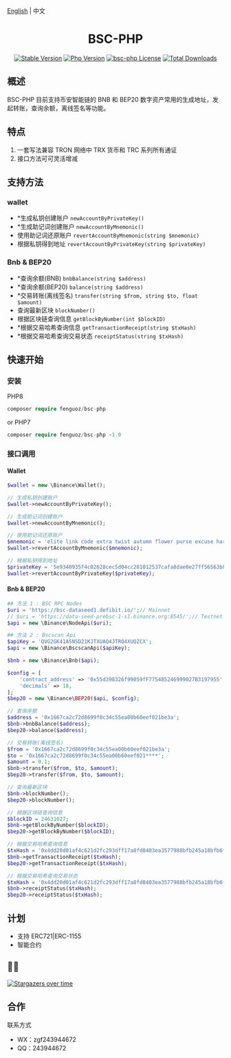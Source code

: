 [English](./README.md) | 中文

<h1 align="center">BSC-PHP</h1>

<p align="center">
  <a href="https://github.com/Fenguoz/bsc-php/releases"><img src="https://poser.pugx.org/Fenguoz/bsc-php/v/stable" alt="Stable Version"></a>
  <a href="https://www.php.net"><img src="https://img.shields.io/badge/php-%3E=7.2-brightgreen.svg?maxAge=2592000" alt="Php Version"></a>
  <a href="https://github.com/Fenguoz/bsc-php/blob/master/LICENSE"><img src="https://img.shields.io/github/license/fenguoz/bsc-php.svg?maxAge=2592000" alt="bsc-php License"></a>
  <a href="https://packagist.org/packages/Fenguoz/bsc-php"><img src="https://poser.pugx.org/Fenguoz/bsc-php/downloads" alt="Total Downloads"></a>
</p>

## 概述

BSC-PHP 目前支持币安智能链的 BNB 和 BEP20 数字资产常用的生成地址，发起转账，查询余额，离线签名等功能。

## 特点

1. 一套写法兼容 TRON 网络中 TRX 货币和 TRC 系列所有通证
1. 接口方法可可灵活增减

## 支持方法

### wallet
- *生成私钥创建账户 `newAccountByPrivateKey()`
- *生成助记词创建账户 `newAccountByMnemonic()`
- 使用助记词还原账户 `revertAccountByMnemonic(string $mnemonic)`
- 根据私钥得到地址 `revertAccountByPrivateKey(string $privateKey)`

### Bnb & BEP20
- *查询余额(BNB) `bnbBalance(string $address)`
- *查询余额(BEP20) `balance(string $address)`
- *交易转账(离线签名) `transfer(string $from, string $to, float $amount)`
- 查询最新区块 `blockNumber()`
- 根据区块链查询信息 `getBlockByNumber(int $blockID)`
- *根据交易哈希查询信息 `getTransactionReceipt(string $txHash)`
- *根据交易哈希查询交易状态 `receiptStatus(string $txHash)`

## 快速开始

### 安装

PHP8
``` php
composer require fenguoz/bsc-php
```

or PHP7
``` php
composer require fenguoz/bsc-php ~1.0
```

### 接口调用

#### Wallet
``` php
$wallet = new \Binance\Wallet();

// 生成私钥创建账户
$wallet->newAccountByPrivateKey();

// 生成助记词创建账户
$wallet->newAccountByMnemonic();

// 使用助记词还原账户
$mnemonic = 'elite link code extra twist autumn flower purse excuse harsh kitchen whip';
$wallet->revertAccountByMnemonic($mnemonic);

// 根据私钥得到地址
$privateKey = '5e9340935f4c02628cec5d04cc281012537cafa8dae0e27ff56563b8dffab368';
$wallet->revertAccountByPrivateKey($privateKey);
``` 

#### Bnb & BEP20
``` php
## 方法 1 : BSC RPC Nodes
$uri = 'https://bsc-dataseed1.defibit.io/';// Mainnet
// $uri = 'https://data-seed-prebsc-1-s1.binance.org:8545/';// Testnet
$api = new \Binance\NodeApi($uri);

## 方法 2 : Bscscan Api
$apiKey = 'QVG2GK41ASNSD21KJTXUAQ4JTRQ4XUQZCX';
$api = new \Binance\BscscanApi($apiKey);

$bnb = new \Binance\Bnb($api);

$config = [
    'contract_address' => '0x55d398326f99059fF775485246999027B3197955',// USDT BEP20
    'decimals' => 18,
];
$bep20 = new \Binance\BEP20($api, $config);

// 查询余额
$address = '0x1667ca2c72d8699f0c34c55ea00b60eef021be3a';
$bnb->bnbBalance($address);
$bep20->balance($address);

// 交易转账(离线签名)
$from = '0x1667ca2c72d8699f0c34c55ea00b60eef021be3a';
$to = '0x1667ca2c72d8699f0c34c55ea00b60eef021****';
$amount = 0.1;
$bnb->transfer($from, $to, $amount);
$bep20->transfer($from, $to, $amount);

// 查询最新区块
$bnb->blockNumber();
$bep20->blockNumber();

// 根据区块链查询信息
$blockID = 24631027;
$bnb->getBlockByNumber($blockID);
$bep20->getBlockByNumber($blockID);

// 根据交易哈希查询信息
$txHash = '0x4dd20d01af4c621d2fc293dff17a8fd8403ea3577988bfb245a18bfb6f50604b';
$bnb->getTransactionReceipt($txHash);
$bep20->getTransactionReceipt($txHash);

// 根据交易哈希查询交易状态
$txHash = '0x4dd20d01af4c621d2fc293dff17a8fd8403ea3577988bfb245a18bfb6f50604b';
$bnb->receiptStatus($txHash);
$bep20->receiptStatus($txHash);
```

## 计划

- 支持 ERC721|ERC-1155
- 智能合约

## 🌟🌟

[![Stargazers over time](https://starchart.cc/Fenguoz/bsc-php.svg)](https://starchart.cc/Fenguoz/bsc-php)

## 合作

联系方式
- WX：zgf243944672
- QQ：243944672
